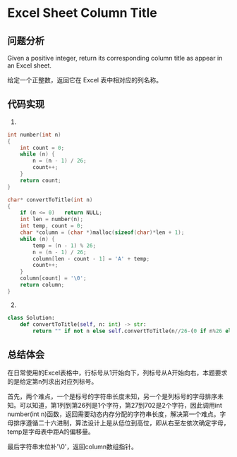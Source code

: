 #  Excel Sheet Column Title

## 问题分析

Given a positive integer, return its corresponding column title as appear in an Excel sheet.

给定一个正整数，返回它在 Excel 表中相对应的列名称。

## 代码实现

1.
``` C
int number(int n)
{
    int count = 0;
    while (n) {
        n = (n - 1) / 26;
        count++;
    }
    return count;
}

char* convertToTitle(int n)
{
    if (n <= 0)   return NULL;
    int len = number(n);
    int temp, count = 0;
    char *column = (char *)malloc(sizeof(char)*len + 1);
    while (n) {
        temp = (n - 1) % 26;
        n = (n - 1) / 26;
        column[len - count - 1] = 'A' + temp;
        count++;
    }
    column[count] = '\0';
    return column;
}
```

2.
```python
class Solution:
    def convertToTitle(self, n: int) -> str:
        return "" if not n else self.convertToTitle(n//26-(0 if n%26 else 1))+" ABCDEFGHIJKLMNOPQRSTUVWXYZ"[n%26 if n%26 else 26]
```

## 总结体会

在日常使用的Excel表格中，行标号从1开始向下，列标号从A开始向右，本题要求的是给定第n列求出对应列标号。

首先，两个难点，一个是标号的字符串长度未知，另一个是列标号的字母排序未知。可以知道，第1列到第26列是1个字符，第27到702是2个字符，因此调用int number(int n)函数，返回需要动态内存分配的字符串长度，解决第一个难点。字母排序遵循二十六进制，算法设计上是从低位到高位，即从右至左依次确定字母，temp是字母表中距A的偏移量。

最后字符串末位补'\0'，返回column数组指针。











